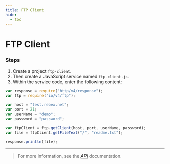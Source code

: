 ```yaml
---
title: FTP Client
hide:
  - toc
---
```


# FTP Client

### Steps

1. Create a project `ftp-client`.
2. Then create a JavaScript service named `ftp-client.js`.
3. Within the service code, enter the following content:

```javascript
var response = require("http/v4/response");
var ftp = require("io/v4/ftp");

var host = "test.rebex.net";
var port = 21;
var userName = "demo";
var password = "password";

var ftpClient = ftp.getClient(host, port, userName, password);
var file = ftpClient.getFileText("/", "readme.txt");

response.println(file);
```

---

> For more information, see the _[API](../../api/)_ documentation.
